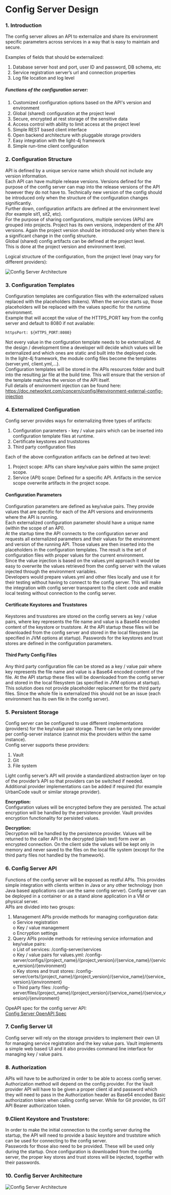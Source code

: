 Config Server Design
========================
### 1. Introduction 
The config server allows an API to externalize and share its environment specific parameters across services in a way
that is easy to maintain and secure.   

Examples of fields that should be externalized: 
1. Database server host and port, user ID and password, DB schema, etc  
2. Service registration server’s url and connection properties 
3. Log file location and log level 


##### Functions of the configuration server: 
1.	Customized configuration options based on the API's version and environment
2.	Global (shared) configuration at the project level
3.	Secure, encrypted at rest storage of the sensitive data
4.	Access control with ability to limit access at the project level
5.	Simple REST based client interface
6. Open backend architecture with pluggable storage providers
7. Easy integration with the light-4j framework
8.	Simple run-time client configuration

### 2. Configuration Structure 
API is defined by a unique service name which should not include any version information.  
Each API can have multiple release versions. Versions defined for the purpose of the config server can map into the
release versions of the API however they do not have to. Technically new version of the config should be introduced only
when the structure of the configuration changes significantly.  
Further down, configuration artifacts are defined at the environment level (for example sit1, sit2, etc).  
For the purpose of sharing configurations, multiple services (APIs) are grouped into projects. Project has its own
versions, independent of the API versions. Again the project version should be introduced only when there is a
significant change in the config structure.   
Global (shared) config artifacts can be defined at the project level.   
This is done at the project version and environment level. 

Logical structure of the configuration, from the project level (may vary for different providers):  

![Config Server Architecture](ProjectStructure.png)

### 3. Configuration Templates   
Configuration templates are configuration files with the externalized values replaced with the placeholders (tokens).
When the service starts up, those placeholders will be replaced with the values specific for the runtime environment.  
Example that will accept the value of the HTTPS_PORT key from the config server and default to 8080 if not available:
``` 
httpsPort: ${HTTPS_PORT:8080} 
```
Not every value in the configuration template needs to be externalized. At the design / development time a developer
will decide which values will be externalized and which ones are static and built into the deployed code.   
In the light-4j framework, the module config files become the templates (server.yml, client.yml,...).   
Configuration templates will be stored in the APIs resources folder and built into the resulting jar file at the build
time. This will ensure that the version of the template matches the version of the API itself.   
Full details of environment injection can be found here:
https://doc.networknt.com/concern/config/#environment-external-config-injection 

### 4. Externalized Configuration 
Config server provides ways for externalizing three types of artifacts:
1.	Configuration parameters - key / value pairs which can be inserted into configuration template files at runtime.
2.	Certificate keystores and truststores 
3.	Third party configuration files

Each of the above configuration artifacts can be defined at two level:
1.	Project scope: APIs can share key/value pairs within the same project scope.
2.	Service (API) scope: Defined for a specific API.
Artifacts in the service scope overwrite artifacts in the project scope.

#### Configuration Parameters 
Configuration parameters are defined as key/value pairs. They provide values that are specific for each of the API
versions and environments where the API is running.   
Each externalized configuration parameter should have a unique name (within the scope of an API).   
At the startup time the API connects to the configuration server and requests all externalized parameters and their
values for the environment and version of the running API. Those values are then inserted into the placeholders in the
configuration templates. The result is the set of configuration files with proper values for the current environment.   
Since the value injection is based on the values.yml approach it would be easy to overwrite the values retrieved from
the config server with the values injected through the environment variables.  
Developers would prepare values.yml and other files locally and use it for their testing without having to connect to
the config server. This will make the integration with config server transparent to the client code and enable local
testing without connection to the config server.

#### Certificate Keystores and Truststores 
Keystores and trusstores are stored on the config servers as key / value
pairs, where key represents the file name and value is a Base64 encoded content of the keystore or truststore. At the
API startup these files will be downloaded from the config server and stored in the local filesystem (as specified in
JVM options at startup). Passwords for the keystores and trust stores are defined in the configuration parameters.

#### Third Party Config Files 
Any third party configuration file can be stored as a key / value pair where key represents the file name and value is a
Base64 encoded content of the file. At the API startup these files will be downloaded from the config server and stored
in the local filesystem (as specified in JVM options at startup). This solution does not provide placeholder replacement
for the third party files. Since the whole file is externalized this should not be an issue (each environment has its
own file in the config server). 


### 5. Persistent Storage 
Config server can be configured to use different implementations (providers) for the key/value pair storage. There can
be only one provider per config-server instance (cannot mix the providers within the same instance).   
Config server supports these providers:
1) Vault
2) Git
3) File system

Light config server’s API will provide a standardized abstraction layer on top of the provider’s API so that providers
can be switched if needed.   
Additional provider implementations can be added if required (for example UrbanCode vault or similar storage provider).


**Encryption:**   
Configuration values will be encrypted before they are persisted. The actual encryption will be handled by the
persistence provider. Vault provides encryption functionality for persisted values.

**Decryption:**   
Decryption will be handled by the persistence provider. Values will be returned to the caller API in the decrypted
(plain text) form over an encrypted connection. On the client side the values will be kept only in memory and never
saved to the files on the local file system (except for the third party files not handled by the framework).


### 6. Config Server API 
Functions of the config server will be exposed as restful APIs. This provides simple integration with clients written in
Java or any other technology (non Java based applications can use the same config server). Config server can be deployed
in a container or as a stand alone application in a VM or physical server.   
APIs are divided into two groups:
1. Management APIs provide methods for managing configuration data:   
  o	Service registration  
  o	Key / value management  
  o	Encryption settings  
2. Query APIs provide methods for retrieving service information and key/value pairs:   
   o	List of services: /config-server/services  
   o	Key / value pairs for values.yml:
   /config-server/configs/{project_name}/{project_version}/{service_name}/{service_version}/{environment}   
   o	Key stores and trust stores:
   /config-server/certs/{project_name}/{project_version}/{service_name}/{service_version}/{environment}   
   o	Third party files:
   /config-server/files/{project_name}/{project_version}/{service_name}/{service_version}/{environment}

OpeAPI spec for the config server API:   
[Config Server OpenAPI Spec](../src/main/resources/config/openapi.yaml)


### 7. Config Server UI 

Config server will rely on the storage providers to implement their own UI for managing service
registration and the key value pars. Vault implements a simple web based UI and it also provides command line interface
for managing key / value pairs. 

### 8. Authorization 

APIs will have to be authorized in order to be able to access config server. Authorization method will depend on the
config provider. For the Vault provider API will have to be given a proper client id and password which they will need
to pass in the Authorization header as Base64 encoded Basic authorization token when calling config server. While for
Git provider, its GIT API Bearer authorization token.

### 9.Client Keystore and Truststore:   
In order to make the initial connection to the config server during the startup, the API will need to provide a basic
keystore and truststore which can be used for connecting to the config server.  
Passwords for those also need to be provided. These will be used only during the startup. Once configuration is
downloaded from the config server, the proper key stores and trust stores will be injected, together with their
passwords.

### 10. Config Server Architecture
![Config Server Architecture](ConfigServerArchitecture.png)
